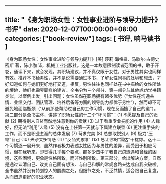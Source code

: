 
---
title: "《身为职场女性：女性事业进阶与领导力提升》书评"
date: 2020-12-07T00:00:00+08:00
categories: ["book-review"]
tags: [ 书评, 响马读书 ]
---

《身为职场女性：女性事业进阶与领导力提升》[美] 莎莉·海格森、马歇尔·古德史密斯 著，陈小咖 译，机械工业出版社。这是一本故意限制读者范围的书，敢于开卷，通读下来，就会发现，其职场建议，并不真仅限于女性，对于男性其实也同样有效。推荐本书给男性，并不是说需要通过本书，了解女性同事的处境和想法，才好知道如何与她们更好地打交道，相反，男性往往也同样处在书中描绘的女性所处的境地，他们也需要同样的建议。全书分为三个部分，第一部分与其他成功学书籍类似，以案例出发，引出问题：女性虽然在职场拥有诸多优势（“女性在沟通共情、业绩交付、团队管理、培养后备等方面的领导能力都优于男性”），然而却不可避免地面临瓶颈（“从前那些帮助过自己的工作习惯，现在反而挡了自己的道”）。第二部分是全书主体，讲述了职场女性的十二个“坏习惯”：(1) 不愿提及自己的贡献 (2) 期待别人自然而然地注意到你的贡献 (3) 过于看重专业技能的作用 (4) 人缘好，但无法“利用”人缘 (5) 没有在上任第一天就与下属建立联盟 (6) 更注重手头的工作，而不是职业生涯的总体发展 (7) 苛求完美 (8) 总想取悦别人 (9) 极力“压缩”自己 (10) 夹杂太多情感 (11) “反刍式思维” (12) 总让你的“雷达”干扰你。这十二个习惯逐一展开来，虽然作者极力表述女性因为与男性的差异，而受困于相应习惯，但在我听来，却觉得几乎每个要点，都多少击中了我自己的遭遇和曾经的困境，这些困境，更像是性格所致，而非性别所致。第三部分，给出解决方案，自然是通过认清自己、改变自己固有想法、与自己和解的常规套路来达成自我突破啦。全书虽然并没有特别惊人的醍醐之处，但细节之处，不乏共情，适合跟自己复盘，从而塑造更好的职业状态。
